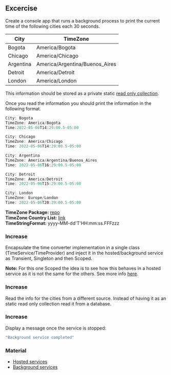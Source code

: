 ## Excercise
Create a console app that runs a background process to print the current time of the following cities each 30 seconds.<br>


| City  | TimeZone  |
|---|---|
| Bogota  | America/Bogota |
| Chicago | America/Chicago   |
| Argentina  | America/Argentina/Buenos_Aires  |
| Detroit  | America/Detroit   |
| London  | America/London   |

This information should be stored as a private static [read only collection](https://docs.microsoft.com/en-us/dotnet/api/system.collections.objectmodel.readonlycollection-1?view=net-6.0).

Once you read the information you should print the information in the following format.<br>

```c#
City: Bogota 
TimeZone: America/Bogota 
Time:2022-05-06T14:29:00.5-05:00

City: Chicago 
TimeZone: America/Chicago 
Time: 2022-05-06T14:29:00.5-05:00

City: Argentina 
TimeZone: America/Argentina/Buenos_Aires 
Time: 2022-05-06T16:29:00.5-05:00

City: Detroit 
TimeZone: America/Detroit 
Time: 2022-05-06T15:29:00.5-05:00

City: London 
TimeZone: Europe/London 
Time: 2022-05-06T20:29:00.5-05:00
``` 
 
**TimeZone Package:** [repo](https://github.com/mattjohnsonpint/TimeZoneConverter)<br>
**TimeZone Country List:** [link](https://en.wikipedia.org/wiki/List_of_tz_database_time_zones)<br>
**TimeStringFormat:** yyyy-MM-dd'T'HH:mm:ss.FFFzzz

### Increase
Encapsulate the time converter implementation in a single class (TimeService/TimeProvider) and inject it in the hosted/background service as Transient, Singleton and then Scoped.<br>

**Note:** For this one Scoped the idea is to see how this behaves in a hosted service as it is not the same for the others. See more info [here](https://docs.microsoft.com/en-us/dotnet/core/extensions/scoped-service).

### Increase
Read the info for the cities from a different source. Instead of having it as an static read only collection read it from a database.
 

### Increase
Display a message once the service is stopped:
```c# 
"Background service completed" 
```

### Material
- [Hosted services](https://docs.microsoft.com/en-us/aspnet/core/fundamentals/host/hosted-services?view=aspnetcore-6.0&tabs=visual-studio)
- [Background services](https://www.notion.so/Background-service-2698d39c9c264f0494cc7d320ddafaa9#1657a2160ca34b08b1b84d34e0770ca7)
